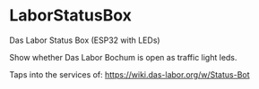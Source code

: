 # LaborStatusBox
Das Labor Status Box (ESP32 with LEDs)

Show whether Das Labor Bochum is open as traffic light leds.

Taps into the services of: https://wiki.das-labor.org/w/Status-Bot
